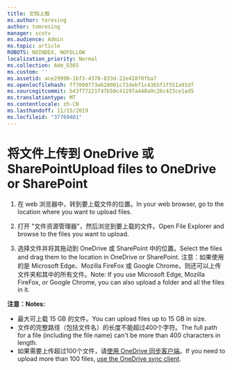 ```yaml
---
title: 文档上载
ms.author: toresing
author: tomresing
manager: scotv
ms.audience: Admin
ms.topic: article
ROBOTS: NOINDEX, NOFOLLOW
localization_priority: Normal
ms.collection: Adm_O365
ms.custom: ''
ms.assetid: ace29990-1bf3-4378-833d-22e418f0fba7
ms.openlocfilehash: ff7000773a628001c71debf1c4365f1f551a91df
ms.sourcegitcommit: b43f77221f47b50c41197a448a9c26c423ce1ad5
ms.translationtype: MT
ms.contentlocale: zh-CN
ms.lasthandoff: 11/15/2019
ms.locfileid: "37769401"
---
```

# <a name="upload-files-to-onedrive-or-sharepoint"></a><span data-ttu-id="a6cbb-102">将文件上传到 OneDrive 或 SharePoint</span><span class="sxs-lookup"><span data-stu-id="a6cbb-102">Upload files to OneDrive or SharePoint</span></span>

1. <span data-ttu-id="a6cbb-103">在 web 浏览器中，转到要上载文件的位置。</span><span class="sxs-lookup"><span data-stu-id="a6cbb-103">In your web browser, go to the location where you want to upload files.</span></span>
    
2. <span data-ttu-id="a6cbb-104">打开 "文件资源管理器"，然后浏览到要上载的文件。</span><span class="sxs-lookup"><span data-stu-id="a6cbb-104">Open File Explorer and browse to the files you want to upload.</span></span>
    
3. <span data-ttu-id="a6cbb-105">选择文件并将其拖动到 OneDrive 或 SharePoint 中的位置。</span><span class="sxs-lookup"><span data-stu-id="a6cbb-105">Select the files and drag them to the location in OneDrive or SharePoint.</span></span> <span data-ttu-id="a6cbb-106">注意：如果使用的是 Microsoft Edge、Mozilla FireFox 或 Google Chrome，则还可以上传文件夹和其中的所有文件。</span><span class="sxs-lookup"><span data-stu-id="a6cbb-106">Note: If you use Microsoft Edge, Mozilla FireFox, or Google Chrome, you can also upload a folder and all the files in it.</span></span>
    
<span data-ttu-id="a6cbb-107">**注意：**</span><span class="sxs-lookup"><span data-stu-id="a6cbb-107">**Notes:**</span></span>

- <span data-ttu-id="a6cbb-108">最大可上载 15 GB 的文件。</span><span class="sxs-lookup"><span data-stu-id="a6cbb-108">You can upload files up to 15 GB in size.</span></span> 
- <span data-ttu-id="a6cbb-109">文件的完整路径（包括文件名）的长度不能超过400个字符。</span><span class="sxs-lookup"><span data-stu-id="a6cbb-109">The full path for a file (including the file name) can't be more than 400 characters in length.</span></span> 
- <span data-ttu-id="a6cbb-110">如果需要上传超过100个文件，请[使用 OneDrive 同步客户端](https://go.microsoft.com/fwlink/?linkid=866427)。</span><span class="sxs-lookup"><span data-stu-id="a6cbb-110">If you need to upload more than 100 files, [use the OneDrive sync client](https://go.microsoft.com/fwlink/?linkid=866427).</span></span> 
  

